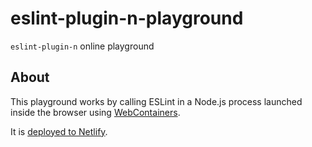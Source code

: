 # eslint-plugin-n-playground

`eslint-plugin-n` online playground

## About

This playground works by calling ESLint in a Node.js process launched inside the browser using [WebContainers](https://webcontainers.io/).

It is [deployed to Netlify](https://admirable-strudel-35d8e0.netlify.app/).
